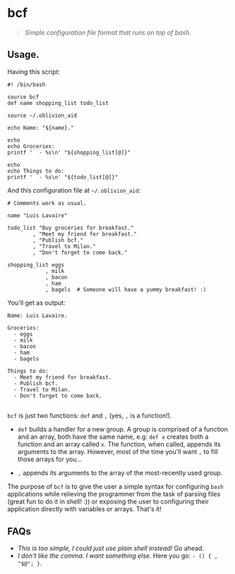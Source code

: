 # bcf

> _Simple configuration file format that runs on top of bash._

## Usage.

Having this script:

```shell
#! /bin/bash

source bcf
def name shopping_list todo_list

source ~/.oblivion_aid

echo Name: "${name}."

echo
echo Groceries:
printf '  - %s\n' "${shopping_list[@]}"

echo
echo Things to do:
printf '  - %s\n' "${todo_list[@]}"
```

And this configuration file at `~/.oblivion_aid`:

```shell
# Comments work as usual.

name "Luis Lavaire"

todo_list "Buy groceries for breakfast."
        , "Meet my friend for breakfast."
        , "Publish bcf."
        , "Travel to Milan."
        , "Don't forget to come back."

shopping_list eggs
            , milk
            , bacon
            , ham
            , bagels  # Someone will have a yummy breakfast! :)
```

You'll get as output:

```
Name: Luis Lavaire.

Groceries:
  - eggs
  - milk
  - bacon
  - ham
  - bagels

Things to do:
  - Meet my friend for breakfast.
  - Publish bcf.
  - Travel to Milan.
  - Don't forget to come back.
```

##

`bcf` is just two functions: `def` and `,` (yes, `,` is a
function!).

- `def` builds a handler for a new group. A group is comprised
  of a function and an array, both have the same name, e.g:
  `def x` creates both a function and an array called `x`. The
  function, when called, appends its arguments to the array.
  However, most of the time you'll want `,` to fill those arrays
  for you...

- `,` appends its arguments to the array of the most-recently
  used group.

The purpose of `bcf` is to give the user a simple syntax for
configuring `bash` applications while relieving the programmer
from the task of parsing files (great fun to do it in shell! :))
or exposing the user to configuring their application directly
with variables or arrays. That's it!

## FAQs

- _This is too simple, I could just use plain shell instead!_ Go ahead.
- _I don't like the comma. I want something else._ Here you go: `- () { , "$@"; }`.
